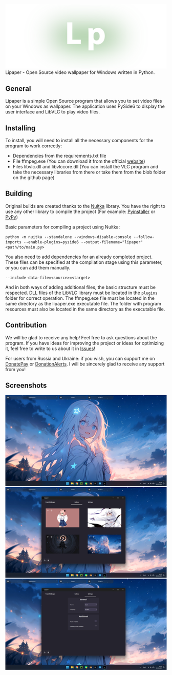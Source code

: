 ![Lipaper](https://raw.githubusercontent.com/okw-y/Lipaper/main/blob/lipaper-thumbnail.png)
Lipaper - Open Source video wallpaper for Windows written in Python.

## General
Lipaper is a simple Open Source program that allows you to set video files on your Windows as wallpaper.
The application uses PySide6 to display the user interface and LibVLC to play video files.
## Installing
To install, you will need to install all the necessary components for the program to work correctly:

 - Dependencies from the requirements.txt file
 - File ffmpeg.exe (You can download it from the official [website](https://ffmpeg.org/download.html))
 - Files libvlc.dll and libvlccore.dll (You can install the VLC program and take the necessary libraries from there or take them from the blob folder on the github page)
## Building
Original builds are created thanks to the [Nuitka](https://github.com/Nuitka/Nuitka) library. You have the right to use any other library to compile the project (For example: [Pyinstaller](https://github.com/pyinstaller/pyinstaller) or [PyPy](https://github.com/mozillazg/pypy))

Basic parameters for compiling a project using Nuitka:

    python -m nuitka --standalone --windows-disable-console --follow-imports --enable-plugins=pyside6 --output-filename="lipaper" <path/to/main.py>

You also need to add dependencies for an already completed project. These files can be specified at the compilation stage using this parameter, or you can add them manually.

    --include-data-file=<source>=<target>

And in both ways of adding additional files, the basic structure must be respected.
DLL files of the LibVLC library must be located in the `plugins` folder for correct operation.
The ffmpeg.exe file must be located in the same directory as the lipaper.exe executable file.
The folder with program resources must also be located in the same directory as the executable file.
## Contribution
We will be glad to receive any help! Feel free to ask questions about the program. If you have ideas for improving the project or ideas for optimizing it, feel free to write to us about it in [Issues](https://github.com/okw-y/Lipaper/issues)!

For users from Russia and Ukraine: if you wish, you can support me on [DonatePay](https://new.donatepay.ru/@1173848) or [DonationAlerts](https://www.donationalerts.com/r/chazz_potato). I will be sincerely glad to receive any support from you!
## Screenshots

![Main](https://raw.githubusercontent.com/okw-y/Lipaper/main/blob/screenshots/2.png)
![Choose wallpaper](https://raw.githubusercontent.com/okw-y/Lipaper/main/blob/screenshots/1.png)
![Settings](https://raw.githubusercontent.com/okw-y/Lipaper/main/blob/screenshots/0.png)
